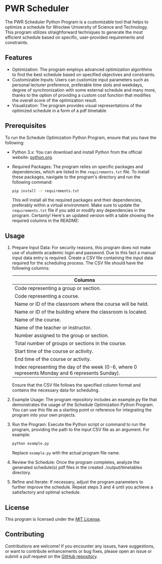 # PWR Scheduler

The PWR Scheduler Python Program is a customizable tool that helps to optimize a schedule for Wrocław University of Science and Technology. This program utilizes straighforward techniques to generate the most efficient schedule based on specific, user-provided requirements and constraints.

## Features

- Optimization: The program employs advanced optimization algorithms to find the best schedule based on specified objectives and constraints.
- Customizable Inputs: Users can customize input parameters such as personal lecturer preference, preferable time slots and weekdays, degree of synchronization with some external schedule and many more, thanks to the option of providing a custom cost function that modifies the overall score of the optimization result.
- Visualization: The program provides visual representations of the optimized schedule in a form of a pdf timetable

## Prerequisites

To run the Schedule Optimization Python Program, ensure that you have the following:

- Python 3.x: You can download and install Python from the official website: [python.org](https://www.python.org/downloads/).
- Required Packages: The program relies on specific packages and dependencies, which are listed in the `requirements.txt` file. To install these packages, navigate to the program's directory and run the following command:

  ```bash
  pip install -r requirements.txt
  ```

  This will install all the required packages and their dependencies, preferably within a virtual environment. Make sure to update the `requirements.txt` file if you add or modify any dependencies in the program.
Certainly! Here's an updated version with a table showing the required columns in the README:

## Usage

1. Prepare Input Data: For security reasons, this program does not make use of students academic login and password. Due to this fact a manual input data entry is required. Create a CSV file containing the input data required for the scheduling process. The CSV file should have the following columns:

    | Columns                                                  |
    | ------------------------------------------------------------ |
    | Code representing a group or section.                        |
    | Code representing a course.                                   |
    | Name or ID of the classroom where the course will be held.    |
    | Name or ID of the building where the classroom is located.    |
    | Name of the course.                                          |
    | Name of the teacher or instructor.                            |
    | Number assigned to the group or section.                      |
    | Total number of groups or sections in the course.             |
    | Start time of the course or activity.                         |
    | End time of the course or activity.                           |
    | Index representing the day of the week (0-6, where 0 represents Monday and 6 represents Sunday). |

    Ensure that the CSV file follows the specified column format and contains the necessary data for scheduling. 

2. Example Usage: The program repository includes an example.py file that demonstrates the usage of the Schedule Optimization Python Program. You can use this file as a starting point or reference for integrating the program into your own projects.

3. Run the Program: Execute the Python script or command to run the program, providing the path to the input CSV file as an argument. For example:

   ```bash
   python example.py
   ```

    Replace `example.py` with the actual program file name.

4. Review the Schedule: Once the program completes, analyze the generated schedule(s) pdf files in the created ./output/timetables directory. 

5. Refine and Iterate: If necessary, adjust the program parameters to further improve the schedule. Repeat steps 3 and 4 until you achieve a satisfactory and optimal schedule.

## License

This program is licensed under the [MIT License](LICENSE).

## Contributing

Contributions are welcome! If you encounter any issues, have suggestions, or want to contribute enhancements or bug fixes, please open an issue or submit a pull request on the [GitHub repository](https://github.com/username/schedule-optimization-python-program).
